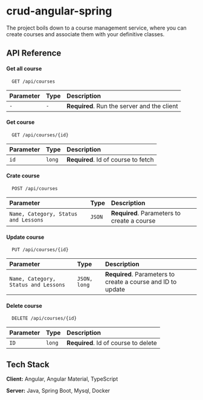 
# crud-angular-spring


The project boils down to a course management service, where you can create courses and associate them with your definitive classes.

## API Reference

#### Get all course

```SHELL
  GET /api/courses
```

| Parameter | Type     | Description                |
| :-------- | :------- | :------------------------- |
| `-` | `-` | **Required**. Run the server and the client |

#### Get course

```SHELL
  GET /api/courses/{id}
```

| Parameter | Type     | Description                       |
| :-------- | :------- | :-------------------------------- |
| `id`      | `long` | **Required**. Id of course to fetch |

#### Crate course

```SHELL
  POST /api/courses
```

| Parameter | Type     | Description                       |
| :-------- | :------- | :-------------------------------- |
| `Name, Category, Status and Lessons`      | `JSON` | **Required**. Parameters to create a course |

#### Update course

```SHELL
  PUT /api/courses/{id}
```

| Parameter | Type     | Description                       |
| :-------- | :------- | :-------------------------------- |
| `Name, Category, Status and Lessons`      | `JSON, long` | **Required**. Parameters to create a course and ID to update|

#### Delete course

```SHELL
  DELETE /api/courses/{id}
```

| Parameter | Type     | Description                       |
| :-------- | :------- | :-------------------------------- |
| `ID`      | `long` | **Required**. Id of course to delete|


## Tech Stack

**Client:** Angular, Angular Material, TypeScript

**Server:** Java, Spring Boot, Mysql, Docker

